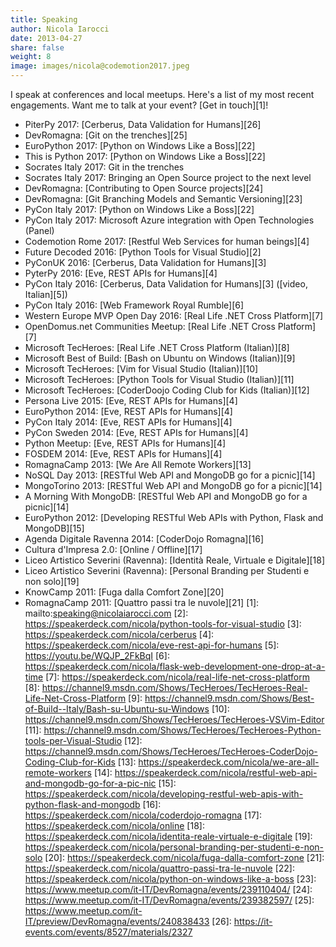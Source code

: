 ```yaml
---
title: Speaking
author: Nicola Iarocci
date: 2013-04-27
share: false
weight: 8
image: images/nicola@codemotion2017.jpeg
---
```

I speak at conferences and local meetups. Here's a list of my most recent
engagements. Want me to talk at your event? [Get in touch][1]!

- PiterPy 2017: [Cerberus, Data Validation for Humans][26]
- DevRomagna: [Git on the trenches][25]
- EuroPython 2017: [Python on Windows Like a Boss][22]
- This is Python 2017: [Python on Windows Like a Boss][22]
- Socrates Italy 2017: Git in the trenches
- Socrates Italy 2017: Bringing an Open Source project to the next level
- DevRomagna: [Contributing to Open Source projects][24]
- DevRomagna: [Git Branching Models and Semantic Versioning][23]
- PyCon Italy 2017: [Python on Windows Like a Boss][22]
- PyCon Italy 2017: Microsoft Azure integration with Open Technologies (Panel)
- Codemotion Rome 2017: [Restful Web Services for human beings][4]
- Future Decoded 2016: [Python Tools for Visual Studio][2]
- PyConUK 2016: [Cerberus, Data Validation for Humans][3]
- PyterPy 2016: [Eve, REST APIs for Humans][4]
- PyCon Italy 2016: [Cerberus, Data Validation for Humans][3] ([video, Italian][5])
- PyCon Italy 2016: [Web Framework Royal Rumble][6]
- Western Europe MVP Open Day 2016: [Real Life .NET Cross Platform][7]
- OpenDomus.net Communities Meetup: [Real Life .NET Cross Platform][7]
- Microsoft TecHeroes: [Real Life .NET Cross Platform (Italian)][8]
- Microsoft Best of Build: [Bash on Ubuntu on Windows (Italian)][9]
- Microsoft TecHeroes: [Vim for Visual Studio (Italian)][10]
- Microsoft TecHeroes: [Python Tools for Visual Studio (Italian)][11]
- Microsoft TecHeroes: [CoderDoojo Coding Club for Kids (Italian)][12]
- Persona Live 2015: [Eve, REST APIs for Humans][4]
- EuroPython 2014: [Eve, REST APIs for Humans][4]
- PyCon Italy 2014: [Eve, REST APIs for Humans][4]
- PyCon Sweden 2014: [Eve, REST APIs for Humans][4]
- Python Meetup: [Eve, REST APIs for Humans][4]
- FOSDEM 2014: [Eve, REST APIs for Humans][4]
- RomagnaCamp 2013: [We Are All Remote Workers][13]
- NoSQL Day 2013: [RESTful Web API and MongoDB go for a picnic][14]
- MongoTorino 2013: [RESTful Web API and MongoDB go for a picnic][14]
- A Morning With MongoDB: [RESTful Web API and MongoDB go for a picnic][14]
- EuroPython 2012: [Developing RESTful Web APIs with Python, Flask and MongoDB][15]
- Agenda Digitale Ravenna 2014: [CoderDojo Romagna][16]
- Cultura d'Impresa 2.0: [Online / Offline][17]
- Liceo Artistico Severini (Ravenna): [Identità Reale, Virtuale e Digitale][18]
- Liceo Artistico Severini (Ravenna): [Personal Branding per Studenti e non solo][19]
- KnowCamp 2011: [Fuga dalla Comfort Zone][20]
- RomagnaCamp 2011: [Quattro passi tra le nuvole][21]
 [1]: mailto:speaking@nicolaiarocci.com
 [2]: https://speakerdeck.com/nicola/python-tools-for-visual-studio
 [3]: https://speakerdeck.com/nicola/cerberus
 [4]: https://speakerdeck.com/nicola/eve-rest-api-for-humans
 [5]: https://youtu.be/WQJP_2FkBqI
 [6]: https://speakerdeck.com/nicola/flask-web-development-one-drop-at-a-time
 [7]: https://speakerdeck.com/nicola/real-life-net-cross-platform
 [8]: https://channel9.msdn.com/Shows/TecHeroes/TecHeroes-Real-Life-Net-Cross-Platform
 [9]: https://channel9.msdn.com/Shows/Best-of-Build--Italy/Bash-su-Ubuntu-su-Windows
 [10]: https://channel9.msdn.com/Shows/TecHeroes/TecHeroes-VSVim-Editor
 [11]: https://channel9.msdn.com/Shows/TecHeroes/TecHeroes-Python-tools-per-Visual-Studio
 [12]: https://channel9.msdn.com/Shows/TecHeroes/TecHeroes-CoderDojo-Coding-Club-for-Kids
 [13]: https://speakerdeck.com/nicola/we-are-all-remote-workers
 [14]: https://speakerdeck.com/nicola/restful-web-api-and-mongodb-go-for-a-pic-nic
 [15]: https://speakerdeck.com/nicola/developing-restful-web-apis-with-python-flask-and-mongodb
 [16]: https://speakerdeck.com/nicola/coderdojo-romagna
 [17]: https://speakerdeck.com/nicola/online
 [18]: https://speakerdeck.com/nicola/identita-reale-virtuale-e-digitale
 [19]: https://speakerdeck.com/nicola/personal-branding-per-studenti-e-non-solo
 [20]: https://speakerdeck.com/nicola/fuga-dalla-comfort-zone
 [21]: https://speakerdeck.com/nicola/quattro-passi-tra-le-nuvole
 [22]: https://speakerdeck.com/nicola/python-on-windows-like-a-boss
 [23]: https://www.meetup.com/it-IT/DevRomagna/events/239110404/
 [24]: https://www.meetup.com/it-IT/DevRomagna/events/239382597/
 [25]: https://www.meetup.com/it-IT/preview/DevRomagna/events/240838433
 [26]: https://it-events.com/events/8527/materials/2327
